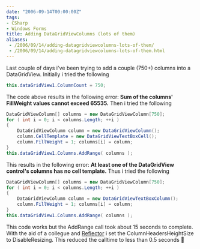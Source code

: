 ```yaml
---
date: "2006-09-14T00:00:00Z"
tags:
- CSharp
- Windows Forms
title: Adding DataGridViewColumns (lots of them)
aliases:
 - /2006/09/14/adding-datagridviewcolumns-lots-of-them/
 - /2006/09/14/adding-datagridviewcolumns-lots-of-them.html
---
```

Last couple of days i've been trying to add a couple (750+) columns into a DataGridView. Initially i tried the following

```csharp
this.dataGridView1.ColumnCount = 750;
```

The code above results in the following error: **Sum of the columns' FillWeight values cannot exceed 65535.** Then i tried the following

```csharp
DataGridViewColumn[] columns = new DataGridViewColumn[750];
for ( int i = 0; i < columns.Length; ++i ) 
{ 
	DataGridViewColumn column = new DataGridViewColumn(); 
	column.CellTemplate = new DataGridViewTextBoxCell(); 
	column.FillWeight = 1; columns[i] = column; 
} 
this.dataGridView1.Columns.AddRange( columns );
``` 

This results in the following error: **At least one of the DataGridView control's columns has no cell template.** Thus i tried the following

```csharp
DataGridViewColumn[] columns = new DataGridViewColumn[750];
for ( int i = 0; i < columns.Length; ++i ) 
{ 
	DataGridViewColumn column = new DataGridViewTextBoxColumn(); 
	column.FillWeight = 1; columns[i] = column; 
} 
this.dataGridView1.Columns.AddRange( columns ); 
``` 

This code works but the AddRange call took about 15 seconds to complete. With the aid of a collegue and [Reflector](http://www.aisto.com/roeder/dotnet/) i set the ColumnHeadersHeightSize to DisableResizing. This reduced the calltime to less than 0.5 seconds 🙂
